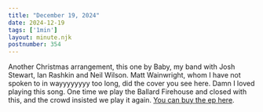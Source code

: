 ```yaml
---
title: "December 19, 2024"
date: 2024-12-19
tags: ['1min']
layout: minute.njk
postnumber: 354
---
```


Another Christmas arrangement, this one by Baby, my band with Josh Stewart, Ian Rashkin and Neil Wilson. Matt Wainwright, whom I have not spoken to in wayyyyyyyy too long, did the cover you see here. Damn I loved playing this song. One time we play the Ballard Firehouse and closed with this, and the crowd insisted we play it again. [You can buy the ep here](https://listenfastermusic.bandcamp.com/album/the-christmas-album).